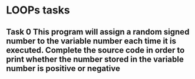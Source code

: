# LOOPs tasks 
## Task 0 This program will assign a random signed number to the variable number each time it is executed. Complete the source code in order to print whether the number stored in the variable number is positive or negative
